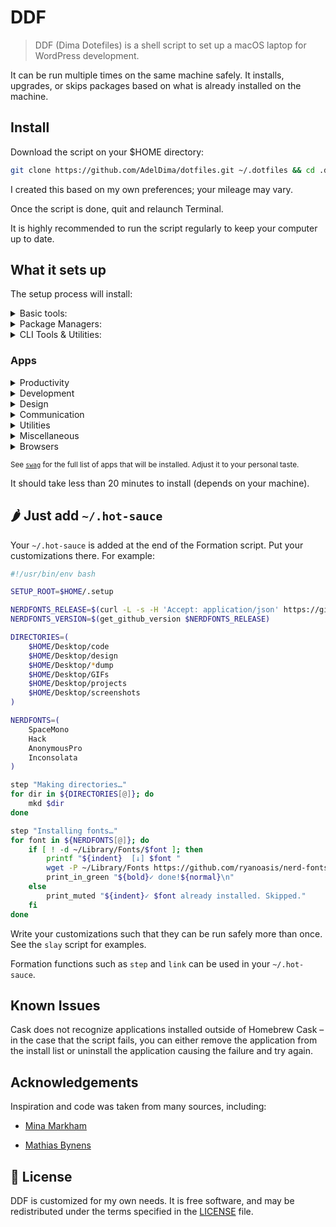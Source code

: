 # DDF

> DDF (Dima Dotefiles) is a shell script to set up a macOS laptop for WordPress development.

It can be run multiple times on the same machine safely. It installs, upgrades, or skips packages based on what is already installed on the machine.

## Install

Download the script on your $HOME directory:

```sh
git clone https://github.com/AdelDima/dotfiles.git ~/.dotfiles && cd .dotfiles
```

I created this based on my own preferences; your mileage may vary.

Once the script is done, quit and relaunch Terminal.

It is highly recommended to run the script regularly to keep your computer up to date.

## What it sets up
The setup process will install:

<details>
<summary>Basic tools:</summary>

* [XCode Command Line Tools](https://developer.apple.com/xcode/downloads/) for developer essentials.
* [Oh-My-ZSH](https://github.com/ohmyzsh/ohmyzsh), for a more powerful zsh.
* [Git](https://git-scm.com/) for version control
* [Homebrew](http://brew.sh/) for managing operating system libraries.
</details>

<details>
<summary>Package Managers:</summary>

* [NVM](https://github.com/creationix/nvm/) for managing and installing multiple versions of [Node.js](http://nodejs.org/) and [npm](https://www.npmjs.org/)
* [Yarn](https://yarnpkg.com/en/) for managing JavaScript packages
</details>

<details>
<summary>CLI Tools & Utilities:</summary>

* [Gulp](https://gulpjs.com/) the streaming build system
* [Hub](http://hub.github.com/) for interacting with the GitHub API
* [hugo](https://gohugo.io/), an open-source static site generator
* [ImageMagick](http://www.imagemagick.org/) to create, edit, compose, or convert bitmap images
* [mas](https://github.com/mas-cli/mas) Mac App Store command line interface
</details>

### Apps

<details>
<summary>Productivity</summary>

* [Spark](http://https://sparkmailapp.com/) for a better mail client.
* [Alfred](https://www.alfredapp.com/) for increased productivity and efficiency with macOS.
</details>

<details>
<summary>Development</summary>

* [Dash](https://kapeli.com/dash) offline access to API documentation sets
* [Hyper](https://hyper.is/) for an alternative terminal.
* [ImageOptim](https://imageoptim.com/mac) for image optimization.
* [iTerm](https://www.iterm2.com/) for a better terminal.
* [Virtual Box](https://www.virtualbox.org/) powerful virtualization tool
* [Visual Studio Code](https://code.visualstudio.com/) IDE
</details>

<details>
<summary>Design</summary>

* [Figma](https://www.figma.com/) Figma helps teams create, test, and ship better designs from start to finish.
</details>

<details>
<summary>Communication</summary>

* [Notion](http://www.notion.com/) Figma helps teams create, test, and ship better designs from start to finish.ß
* [Skype](https://www.skype.com/en/) for free calls to friends and family.
* [Slack](https://slack.com/) where work happens.
* [Discord](https://discordapp.com/) like slack.
</details>

<details>
<summary>Utilities</summary>

* [LastPass](https://lastpass.com/) for password management.
* [Dropbox](https://www.dropbox.com) for cloud file storage.
* [Karabiner](https://pqrs.org/osx/karabiner/) for keyboard mapping.
</details>

<details>
<summary>Miscellaneous</summary>

* [Rocket](http://matthewpalmer.net/rocket/) for Slack-like emojis.
* [Spotify](https://www.spotify.com/) for music.
* [VLC](http://www.videolan.org/) for a better media player.
</details>

<details>
<summary>Browsers</summary>

* [Blisk](https://blisk.io/) for cross-device web development.
* [Chrome](https://www.google.com/chrome/browser/desktop/) for fast and free web browsing.
* [Firefox](https://www.mozilla.org/en-US/firefox/new/) for web browsing and testing.
* [TorBrowser](https://www.torproject.org/projects/torbrowser.html.en) for super secret web browsing.
</details>

<sub>See [`swag`](swag) for the full list of apps that will be installed. Adjust it to your personal taste.</sub>

It should take less than 20 minutes to install (depends on your machine).

## 🌶 Just add `~/.hot-sauce`

Your `~/.hot-sauce` is added at the end of the Formation script. Put your customizations there.
For example:

```sh
#!/usr/bin/env bash

SETUP_ROOT=$HOME/.setup

NERDFONTS_RELEASE=$(curl -L -s -H 'Accept: application/json' https://github.com/ryanoasis/nerd-fonts/releases/latest)
NERDFONTS_VERSION=$(get_github_version $NERDFONTS_RELEASE)

DIRECTORIES=(
    $HOME/Desktop/code
    $HOME/Desktop/design
    $HOME/Desktop/*dump
    $HOME/Desktop/GIFs
    $HOME/Desktop/projects
    $HOME/Desktop/screenshots
)

NERDFONTS=(
    SpaceMono
    Hack
    AnonymousPro
    Inconsolata
)

step "Making directories…"
for dir in ${DIRECTORIES[@]}; do
    mkd $dir
done

step "Installing fonts…"
for font in ${NERDFONTS[@]}; do
    if [ ! -d ~/Library/Fonts/$font ]; then
        printf "${indent}  [↓] $font "
        wget -P ~/Library/Fonts https://github.com/ryanoasis/nerd-fonts/releases/download/$NERDFONTS_VERSION/$font.zip --quiet;unzip -q ~/Library/Fonts/$font -d ~/Library/Fonts/$font
        print_in_green "${bold}✓ done!${normal}\n"
    else
        print_muted "${indent}✓ $font already installed. Skipped."
    fi
done
```

Write your customizations such that they can be run safely more than once.
See the `slay` script for examples.

Formation functions such as `step` and `link` can be used in your `~/.hot-sauce`.

## Known Issues
Cask does not recognize applications installed outside of Homebrew Cask – in the case that the script fails, you can either remove the application from the install list or uninstall the application causing the failure and try again.

## Acknowledgements

Inspiration and code was taken from many sources, including:

* [Mina Markham](https://github.com/minamarkham/formation/blob/master/swag/casks)

* [Mathias Bynens](https://github.com/mathiasbynens/dotfiles/blob/master/.aliases)

## 📜  License

DDF is customized for my own needs. It is free software, and may be redistributed under the terms specified in the [LICENSE] file.

[LICENSE]: LICENSE
